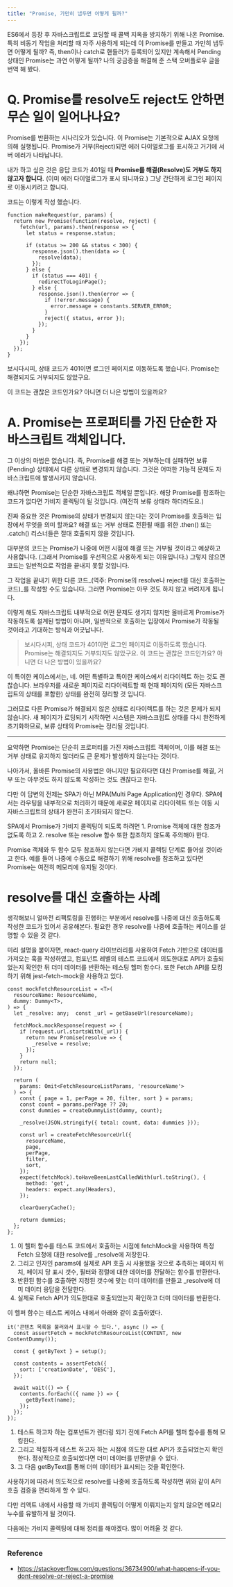 ```yaml
---
title: "Promise, 가만히 냅두면 어떻게 될까?"
---
```


ES6에서 등장 후 자바스크립트로 코딩할 때 콜백 지옥을 방지하기 위해 나온 Promise. 특히 비동기 작업을 처리할 때 자주 사용하게 되는데 이 Promise를 만들고 가만히 냅두면 어떻게 될까? 즉, then이나 catch로 핸들러가 등록되어 있지만 계속해서 Pending 상태인 Promise는 과연 어떻게 될까? 나의 궁금증을 해결해 준 스택 오버플로우 글을 번역 해 봤다.

# Q. Promise를 resolve도 reject도 안하면 무슨 일이 일어나나요?

Promise를 반환하는 시나리오가 있습니다. 이 Promise는 기본적으로 AJAX 요청에 의해 실행됩니다. Promise가 거부(Reject)되면 에러 다이얼로그를 표시하고 거기에 서버 에러가 나타납니다.

내가 하고 싶은 것은 응답 코드가 401일 때 **Promise를 해결(Resolve)도 거부도 하지 않고자 합니다.** (이미 에러 다이얼로그가 표시 되니까요.) 그냥 간단하게 로그인 페이지로 이동시키려고 합니다.

코드는 이렇게 작성 했습니다.

```
function makeRequest(ur, params) {
  return new Promise(function(resolve, reject) {
    fetch(url, params).then(response => {
      let status = response.status;

      if (status >= 200 && status < 300) {
        response.json().then(data => {
          resolve(data);
        });
      } else {
        if (status === 401) {
          redirectToLoginPage();
        } else {
          response.json().then(error => {
            if (!error.message) {
              error.message = constants.SERVER_ERROR;
            }
            reject({ status, error });
          });
        }
      }
    });
  });
}
```

보시다시피, 상태 코드가 401이면 로그인 페이지로 이동하도록 했습니다. Promise는 해결되지도 거부되지도 않았구요.

이 코드는 괜찮은 코드인가요? 아니면 더 나은 방법이 있을까요?

# A. Promise는 프로퍼티를 가진 단순한 자바스크립트 객체입니다.

그 이상의 마법은 없습니다. 즉, Promise를 해결 또는 거부하는데 실패하면 보류(Pending) 상태에서 다른 상태로 변경되지 않습니다. 그것은 어떠한 기능적 문제도 자바스크립트에 발생시키지 않습니다.

왜냐하면 Promise는 단순한 자바스크립트 객체일 뿐입니다. 해당 Promise를 참조하는 코드가 없다면 가비지 콜렉팅이 될 것입니다. (여전히 보류 상태라 하더라도요.)

진짜 중요한 것은 Promise의 상태가 변경되지 않는다는 것이 Promise를 호출하는 입장에서 무엇을 의미 할까요? 해결 또는 거부 상태로 전환될 때를 위한 .then() 또는 .catch() 리스너들은 절대 호출되지 않을 것입니다.

대부분의 코드는 Promise가 나중에 어떤 시점에 해결 또는 거부될 것이라고 예상하고 사용합니다. (그래서 Promise를 우선적으로 사용하게 되는 이유입니다.) 그렇지 않으면 코드는 일반적으로 작업을 끝내지 못할 것입니다.

그 작업을 끝내기 위한 다른 코드_(역주: Promise의 resolve나 reject를 대신 호출하는 코드)_를 작성할 수도 있습니다. 그러면 Promise는 아무 것도 하지 않고 버려지게 됩니다.

이렇게 해도 자바스크립트 내부적으로 어떤 문제도 생기지 않지만 올바르게 Promise가 작동하도록 설계된 방법이 아니며, 일반적으로 호출하는 입장에서 Promise가 작동될 것이라고 기대하는 방식과 어긋납니다.

> 보시다시피, 상태 코드가 401이면 로그인 페이지로 이동하도록 했습니다. Promise는 해결되지도 거부되지도 않았구요. 이 코드는 괜찮은 코드인가요? 아니면 더 나은 방법이 있을까요?

이 특이한 케이스에서는, 네. 어떤 특별하고 특이한 케이스에서 리다이렉트 하는 것도 괜찮습니다. 브라우저를 새로운 페이지로 리다이렉트할 때 현재 페이지의 (모든 자바스크립트의 상태를 포함한) 상태를 완전히 정리할 것 입니다.

그러므로 다른 Promise가 해결되지 않은 상태로 리다이렉트를 하는 것은 문제가 되지 않습니다. 새 페이지가 로딩되기 시작하면 시스템은 자바스크립트 상태를 다시 완전하게 초기화하므로, 보류 상태의 Promise는 정리될 것입니다.

---

요약하면 Promise는 단순히 프로퍼티를 가진 자바스크립트 객체이며, 이를 해결 또는 거부 상태로 유지하지 않더라도 큰 문제가 발생하지 않는다는 것이다.

나아가서, 올바른 Promise의 사용법은 아니지만 필요하다면 대신 Promise를 해결, 거부 또는 아무것도 하지 않도록 작성하는 것도 괜찮다고 한다.

다만 이 답변의 전제는 SPA가 아닌 MPA(Multi Page Application)인 경우다. SPA에서는 라우팅을 내부적으로 처리하기 때문에 새로운 페이지로 리다이렉트 또는 이동 시 자바스크립트의 상태가 완전히 초기화되지 않는다.

SPA에서 Promise가 가비지 콜렉팅이 되도록 하려면 1\. Promise 객체에 대한 참조가 없도록 하고 2\. resolve 또는 resolve 함수 또한 참조하지 않도록 주의해야 한다.

Promise 객체와 두 함수 모두 참조하지 않는다면 가비지 콜렉팅 단계로 들어설 것이라고 한다. 예를 들어 나중에 수동으로 해결하기 위해 resolve를 참조하고 있다면 Promise는 여전히 메모리에 유지될 것이다.

# resolve를 대신 호출하는 사례

생각해보니 얼마전 리팩토링을 진행하는 부분에서 resolve를 나중에 대신 호출하도록 작성한 코드가 있어서 공유해본다. 필요한 경우 resolve를 나중에 호출하는 케이스를 설명할 수 있을 것 같다.

미리 설명을 붙이자면, react-query 라이브러리를 사용하여 Fetch 기반으로 데이터를 가져오는 훅을 작성하였고, 컴포넌트 레벨의 테스트 코드에서 의도한대로 API가 호출되었는지 확인한 뒤 더미 데이터를 반환하는 테스팅 헬퍼 함수다. 또한 Fetch API를 모킹하기 위해 jest-fetch-mock을 사용하고 있다.

```
const mockFetchResourceList = <T>(
  resourceName: ResourceName,
  dummy: Dummy<T>,
) => {
  let _resolve: any;  const _url = getBaseUrl(resourceName);

  fetchMock.mockResponse(request => {
    if (request.url.startsWith(_url)) {
      return new Promise(resolve => {
        _resolve = resolve;
      });
    }
    return null;
  });

  return (
    params: Omit<FetchResourceListParams, 'resourceName'>
  ) => {
    const { page = 1, perPage = 20, filter, sort } = params;
    const count = params.perPage ?? 20;
    const dummies = createDummyList(dummy, count);

    _resolve(JSON.stringify({ total: count, data: dummies }));

    const url = createFetchResourceUrl({
      resourceName,
      page,
      perPage,
      filter,
      sort,
    });
    expect(fetchMock).toHaveBeenLastCalledWith(url.toString(), {
      method: 'get',
      headers: expect.any(Headers),
    });

    clearQueryCache();

    return dummies;
  };
};
```

1. 이 헬퍼 함수를 테스트 코드에서 호출하는 시점에 fetchMock을 사용하여 특정 Fetch 요청에 대한 resolve를 \_resolve에 저장한다.
2. 그리고 인자인 params에 실제로 API 호출 시 사용했을 것으로 추측하는 페이지 위치, 페이지 당 표시 갯수, 필터와 정렬에 대한 데이터를 전달하는 함수를 반환한다.
3. 반환된 함수를 호출하면 지정된 갯수에 맞는 더미 데이터를 만들고 \_resolve에 더미 데이터 응답을 전달한다.
4. 실제로 Fetch API가 의도한대로 호출되었는지 확인하고 더미 데이터를 반환한다.

이 헬퍼 함수는 테스트 케이스 내에서 아래와 같이 호출하였다.

```
it('콘텐츠 목록을 불러와서 표시할 수 있다.', async () => {
  const assertFetch = mockFetchResourceList(CONTENT, new ContentDummy());

  const { getByText } = setup();

  const contents = assertFetch({
    sort: ['creationDate', 'DESC'],
  });

  await wait(() => {
    contents.forEach(({ name }) => {
      getByText(name);
    });
  });
});
```

1. 테스트 하고자 하는 컴포넌트가 렌더링 되기 전에 Fetch API를 헬퍼 함수를 통해 모킹한다.
2. 그리고 적절하게 테스트 하고자 하는 시점에 의도한 대로 API가 호출되었는지 확인한다. 정상적으로 호출되었다면 더미 데이터를 반환받을 수 있다.
3. 그 다음 getByText를 통해 더미 데이터가 표시되는 것을 확인한다.

사용하기에 따라서 의도적으로 resolve를 나중에 호출하도록 작성하면 위와 같이 API 호출 검증을 편리하게 할 수 있다.

다만 리액트 내에서 사용할 때 가비지 콜렉팅이 어떻게 이뤄지는지 알지 않으면 메모리 누수를 유발하게 될 것이다.

다음에는 가비지 콜렉팅에 대해 정리를 해야겠다. 많이 어려울 것 같다.

---

### **Reference**

- <https://stackoverflow.com/questions/36734900/what-happens-if-you-dont-resolve-or-reject-a-promise>
